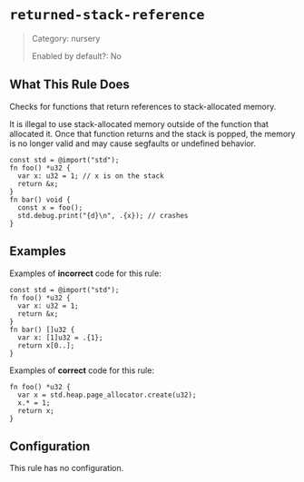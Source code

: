 # `returned-stack-reference`

> Category: nursery
>
> Enabled by default?: No

## What This Rule Does

Checks for functions that return references to stack-allocated memory.

It is illegal to use stack-allocated memory outside of the function that
allocated it. Once that function returns and the stack is popped, the memory
is no longer valid and may cause segfaults or undefined behavior.

```zig
const std = @import("std");
fn foo() *u32 {
  var x: u32 = 1; // x is on the stack
  return &x;
}
fn bar() void {
  const x = foo();
  std.debug.print("{d}\n", .{x}); // crashes
}
```

## Examples

Examples of **incorrect** code for this rule:

```zig
const std = @import("std");
fn foo() *u32 {
  var x: u32 = 1;
  return &x;
}
fn bar() []u32 {
  var x: [1]u32 = .{1};
  return x[0..];
}
```

Examples of **correct** code for this rule:

```zig
fn foo() *u32 {
  var x = std.heap.page_allocator.create(u32);
  x.* = 1;
  return x;
}
```

## Configuration

This rule has no configuration.
